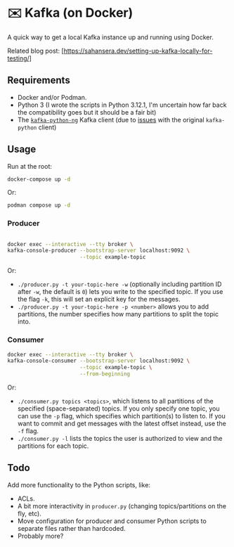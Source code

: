 # ✉️ Kafka (on Docker)

A quick way to get a local Kafka instance up and running using Docker.

Related blog post: [https://sahansera.dev/setting-up-kafka-locally-for-testing/]

## Requirements

* Docker and/or Podman.
* Python 3 (I wrote the scripts in Python 3.12.1, I'm uncertain how far back the compatibility goes but it should be a fair bit)
* The [`kafka-python-ng`](https://github.com/wbarnha/kafka-python-ng) Kafka client (due to [issues](https://github.com/dpkp/kafka-python/issues/2440) with the original `kafka-python` client)

## Usage

Run at the root:

```sh
docker-compose up -d
```

Or:

```sh
podman compose up -d
```

### Producer

```sh

docker exec --interactive --tty broker \
kafka-console-producer --bootstrap-server localhost:9092 \
                       --topic example-topic
```

Or:
* `./producer.py -t your-topic-here -w` (optionally including partition ID after `-w`, the default is `0`) lets you write to the specified topic. If you use the flag `-k`, this will set an explicit key for the messages.
* `./producer.py -t your-topic-here -p <number>` allows you to add partitions, the number specifies how many partitions to split the topic into.

### Consumer

```sh
docker exec --interactive --tty broker \
kafka-console-consumer --bootstrap-server localhost:9092 \
                       --topic example-topic \
                       --from-beginning
```

Or:
* `./consumer.py topics <topics>`, which listens to all partitions of the specified (space-separated) topics. If you only specify one topic, you can use the `-p` flag, which specifies which partition(s) to listen to.  If you want to commit and get messages with the latest offset instead, use the `-f` flag.
* `./consumer.py -l` lists the topics the user is authorized to view and the partitions for each topic.

## Todo

Add more functionality to the Python scripts, like:

* ACLs.
* A bit more interactivity in `producer.py` (changing topics/partitions on the fly, etc).
* Move configuration for producer and consumer Python scripts to separate files rather than hardcoded.
* Probably more?
